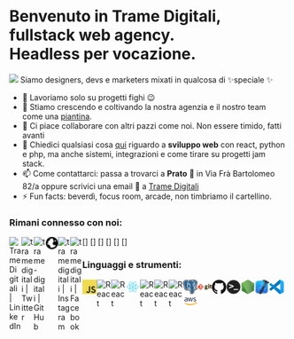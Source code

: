# Benvenuto in Trame Digitali, fullstack web agency. <br /> Headless per vocazione. 
<img src="https://media.giphy.com/media/hvRJCLFzcasrR4ia7z/giphy.gif" width="25px">
Siamo designers, devs e marketers mixati in qualcosa di ✨speciale ✨


- 🔭 Lavoriamo solo su progetti fighi 😉
- 🌱 Stiamo crescendo e coltivando la nostra agenzia e il nostro team come una [piantina](https://www.treedom.net/it/organization/trame-digitali). 
- 👯 Ci piace collaborare con altri pazzi come noi. Non essere timido, fatti avanti
- 💬 Chiedici qualsiasi cosa [qui](https://github.com/trame-digitali/.github/issues) riguardo a <b>sviluppo web</b> con react, python e php, ma anche sistemi, integrazioni e come tirare su progetti jam stack.
- 📫 Come contattarci: passa a trovarci a <b>Prato</b> 👋 in Via Frà Bartolomeo 82/a oppure scrivici una email 📧 a [Trame Digitali](mailto:info@trame-digitali.it)
- ⚡ Fun facts: beverdì, focus room, arcade, non timbriamo il cartellino.

### Rimani connesso con noi:

[<img align="left" alt="Trame Digitali | LinkedIn" width="22px" src="https://cdn.jsdelivr.net/npm/simple-icons@v3/icons/linkedin.svg" />]
[<img align="left" alt="tramedigitali | Twitter" width="22px" src="https://cdn.jsdelivr.net/npm/simple-icons@v3/icons/twitter.svg" />]
[<img align="left" alt="trame-digitali | GitHub" width="22px" src="https://cdn.jsdelivr.net/npm/simple-icons@v3/icons/github.svg" />]
[<img align="left" alt="www.trame-digitali.it | XDA Developers" width="22px" src="https://raw.githubusercontent.com/iconic/open-iconic/master/svg/globe.svg" />]
[<img align="left" alt="tramedigitali | Instagram" width="22px" src="https://cdn.jsdelivr.net/npm/simple-icons@v3/icons/instagram.svg" />]
[<img align="left" alt="tramedigitali | Facebook" width="22px" src="https://cdn.jsdelivr.net/npm/simple-icons@v3/icons/facebook.svg" />]

### Linguaggi e strumenti:

<img align="left" alt="JavaScript" width="26px" src="https://raw.githubusercontent.com/github/explore/80688e429a7d4ef2fca1e82350fe8e3517d3494d/topics/javascript/javascript.png" />
<img align="left" alt="React" width="26px" src="https://www.designbust.com/download/240/png/php_icon512.png" />
<img align="left" alt="React" width="26px" src="https://www.kindpng.com/picc/m/159-1595848_python-logo-png-transparent-background-python-logo-png.png" />


<img align="left" alt="React" width="26px" src="https://raw.githubusercontent.com/github/explore/80688e429a7d4ef2fca1e82350fe8e3517d3494d/topics/react/react.png" />
<img align="left" alt="React" width="26px" src="https://icon-library.com/images/django-icon/django-icon-0.jpg" />
<img align="left" alt="React" width="26px" src="https://i0.wp.com/gkibria.com/wp-content/uploads/2018/08/laravel-logo.png" />
<img align="left" alt="React" width="26px" src="https://denolib.github.io/high-res-deno-logo/deno_hr.png" />



<img align="left" alt="PostgreSQL" width="26px" src="https://raw.githubusercontent.com/github/explore/80688e429a7d4ef2fca1e82350fe8e3517d3494d/topics/postgresql/postgresql.png" />
<img align="left" alt="Git" width="26px" src="https://raw.githubusercontent.com/github/explore/80688e429a7d4ef2fca1e82350fe8e3517d3494d/topics/git/git.png" />
<img align="left" alt="GitHub" width="26px" src="https://raw.githubusercontent.com/github/explore/78df643247d429f6cc873026c0622819ad797942/topics/github/github.png" />
<img align="left" alt="Terminal" width="26px" src="https://raw.githubusercontent.com/github/explore/80688e429a7d4ef2fca1e82350fe8e3517d3494d/topics/terminal/terminal.png" />
<img align="left" alt="Node.js" width="26px" src="https://raw.githubusercontent.com/github/explore/80688e429a7d4ef2fca1e82350fe8e3517d3494d/topics/nodejs/nodejs.png" />
<img align="left" alt="XCode" width="26px" src="https://raw.githubusercontent.com/github/explore/80688e429a7d4ef2fca1e82350fe8e3517d3494d/topics/xcode/xcode.png" />
<img align="left" alt="Visual Studio Code" width="26px" src="https://raw.githubusercontent.com/github/explore/80688e429a7d4ef2fca1e82350fe8e3517d3494d/topics/visual-studio-code/visual-studio-code.png" />
<img align="left" alt="AWS" width="26px" src="https://raw.githubusercontent.com/github/explore/80688e429a7d4ef2fca1e82350fe8e3517d3494d/topics/aws/aws.png" />

<br />
<br />
